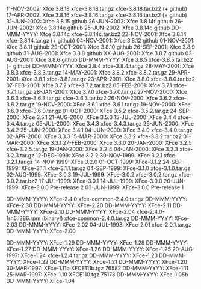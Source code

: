 11-NOV-2002: Xfce 3.8.18 xfce-3.8.18.tar.gz xfce-3.8.18.tar.bz2 (+ github)
17-APR-2002: Xfce 3.8.16 xfce-3.8.16.tar.gz xfce-3.8.16.tar.bz2 (+ github)
31-JUN-2002: Xfce 3.8.15 github
26-JUN-2002: Xfce 3.8.14f github
26-JUN-2002: Xfce 3.8.14e github
25-JUN-2002: Xfce 3.8.14d github
DD-MMM-YYYY: Xfce 3.8.14c xfce-3.8.14c.tar.bz2
22-NOV-2001: Xfce 3.8.14  xfce-3.8.14.tar.gz (+ github)
04-NOV-2001: Xfce 3.8.12 github
01-NOV-2001: Xfce 3.8.11 github
29-OCT-2001: Xfce 3.8.10 github
26-SEP-2001: Xfce 3.8.9 github
31-AUG-2001: Xfce 3.8.8 github
XX-AUG-2001: Xfce 3.8.7 github
03-AUG-2001: Xfce 3.8.6 github
DD-MMM-YYYY: Xfce 3.8.5 xfce-3.8.5.tar.bz2 (+ github)
DD-MMM-YYYY: Xfce 3.8.4 xfce-3.8.4.tar.gz
28-MAY-2001: Xfce 3.8.3 xfce-3.8.3.tar.gz
14-MAY-2001: Xfce 3.8.2 xfce-3.8.2.tar.gz
29-APR-2001: Xfce 3.8.1 xfce-3.8.1.tar.gz
23-APR-2001: Xfce 3.8.0 xfce-3.8.0.tar.bz2
07-FEB-2001: Xfce 3.7.2 xfce-3.7.2.tar.bz2
05-FEB-2001: Xfce 3.7.1 xfce-3.7.1.tar.gz
28-JAN-2001: Xfce 3.7.0 xfce-3.7.0.tar.gz
27-NOV-2000: Xfce 3.6.3 xfce-3.6.3.tar.gz xfce-3.6.3.tar.bz2
26-NOV-2000: Xfce 3.6.2 xfce-3.6.2.tar.gz
19-NOV-2000: XFce 3.6.1 xfce-3.6.1.tar.gz
19-NOV-2000: XFce 3.6.0 xfce-3.6.0.tar.gz
01-OCT-2000: XFce 3.5.2 xfce-3.5.2.tar.gz
24-SEP-2000: XFce 3.5.1
21-AUG-2000: XFce 3.5.0
15-JUL-2000: XFce 3.4.4 xfce-3.4.4.tar.gz
09-JUL-2000: XFce 3.4.3 xfce-3.4.3.tar.gz
26-JUN-2000: XFce 3.4.2
25-JUN-2000: XFce 3.4.1
04-JUN-2000: XFce 3.4.0 xfce-3.4.0.tar.gz
02-APR-2000: XFce 3.3.3
15-MAR-2000: XFce 3.3.2 xfce-3.3.2.tar.bz2
01-MAR-2000: XFce 3.3.1
27-FEB-2000: XFce 3.3.0
20-JAN-2000: XFce 3.2.5 xfce-3.2.5.tar.gz
19-JAN-2000: XFce 3.2.4
04-JAN-2000: XFce 3.2.3 xfce-3.2.3.tar.gz
12-DEC-1999: XFce 3.2.2
30-NOV-1999: XFce 3.2.1 xfce-3.2.1.tar.gz
14-NOV-1999: XFce 3.2.0
01-OCT-1999: XFce-3.1.2
24-SEP-1999: XFce-3.1.1 xfce-3.1.1.tar.gz
04-SEP-1999: XFce-3.1.0 xfce-3.1.0.tar.gz
02-AUG-1999: XFce-3.0.3
19-JUL-1999: XFce-3.0.2 xfce-3.0.2.tar.gz xfce-3.0.2.tar.bz2
17-JUL-1999: XFce-3.0.1
14-JUL-1999: XFce-3.0.0
20-JUN-1999: XFce-3.0.0 Pre-release 2
03-JUN-1999: XFce-3.0.0 Pre-release 1

DD-MMM-YYYY: XFce-2.4.0 xfce-common-2.4.0.tar.gz
DD-MMM-YYYY: XFce-2.30
DD-MMM-YYYY: XFce-2.20
DD-MMM-YYYY: XFce-2.11
DD-MMM-YYYY: XFce-2.10
DD-MMM-YYYY: XFce-2.04 xfce-2.4.0-1rh5.i386.rpm (binary!) xfce-common-2.4.0.tar.gz
DD-MMM-YYYY: XFce-2.03
DD-MMM-YYYY: XFce-2.02
04-JUL-1998: XFce-2.01 xfce-2.0.1.tar.gz
DD-MMM-YYYY: XFce-2.00

DD-MMM-YYYY: XFce-1.29
DD-MMM-YYYY: XFce-1.28
DD-MMM-YYYY: XFce-1.27
DD-MMM-YYYY: XFce-1.26
DD-MMM-YYYY: XFce-1.25
20-AUG-1997: XFce-1.24 xfce-1.2.4.tar.gz
DD-MMM-YYYY: XFce-1.23
DD-MMM-YYYY: XFce-1.22
DD-MMM-YYYY: XFce-1.21
DD-MMM-YYYY: XFce-1.20
30-MAR-1997: XFce-1.11b XFCE111b.tgz 76582
DD-MMM-YYYY: XFce-1.11
25-MAR-1997: XFce-1.10 XFCE110.tgz 75173
DD-MMM-YYYY: XFce-1.05b
DD-MMM-YYYY: XFce-1.04
